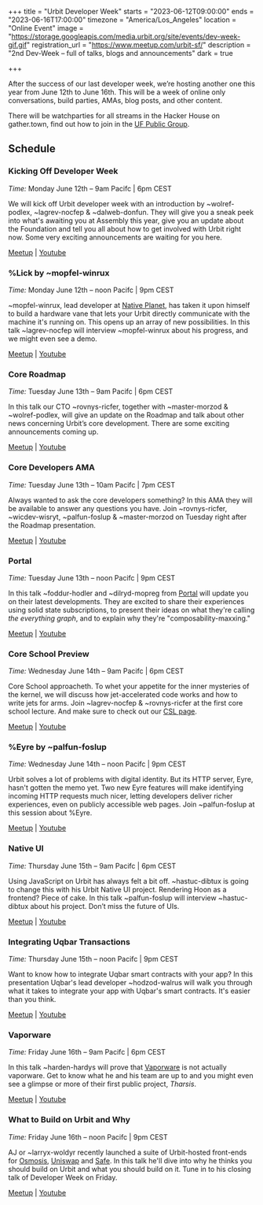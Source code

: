 +++
title = "Urbit Developer Week"
starts = "2023-06-12T09:00:00"
ends = "2023-06-16T17:00:00"
timezone = "America/Los_Angeles"
location = "Online Event"
image = "https://storage.googleapis.com/media.urbit.org/site/events/dev-week-gif.gif"
registration_url = "https://www.meetup.com/urbit-sf/"
description = "2nd Dev-Week – full of talks, blogs and announcements"
dark = true

+++

After the success of our last developer week, we’re hosting another one this year from June 12th to June 16th. This will be a week of online only conversations, build parties, AMAs, blog posts, and other content.

There will be watchparties for all streams in the Hacker House on gather.town, find out how to join in the [UF Public Group](/groups/~halbex-palheb/uf-public).

## Schedule
### Kicking Off Developer Week
*Time:* Monday June 12th – 9am Pacifc | 6pm CEST

We will kick off Urbit developer week with an introduction by ~wolref-podlex, ~lagrev-nocfep & ~dalweb-donfun. They will give you a sneak peek into what's awaiting you at Assembly this year, give you an update about the Foundation and tell you all about how to get involved with Urbit right now. Some very exciting announcements are waiting for you here.

[Meetup](https://www.meetup.com/urbit-sf/events/293888554/) | [Youtube](https://www.youtube.com/watch?v=38K2RfaScL8)

### %Lick by ~mopfel-winrux
*Time:* Monday June 12th – noon Pacifc | 9pm CEST

~mopfel-winrux, lead developer at [Native Planet](/organizations/nativeplanet), has taken it upon himself to build a hardware vane that lets your Urbit directly communicate with the machine it's running on. This opens up an array of new possibilities. In this talk ~lagrev-nocfep will interview ~mopfel-winrux about his progress, and we might even see a demo. 

[Meetup](https://www.meetup.com/urbit-sf/events/294013274/) | [Youtube](https://www.youtube.com/watch?v=TDROdmVW7_0)

### Core Roadmap
*Time:* Tuesday June 13th – 9am Pacifc | 6pm CEST

In this talk our CTO ~rovnys-ricfer, together with ~master-morzod & ~wolref-podlex, will give an update on the Roadmap and talk about other news concerning Urbit’s core development. There are some exciting announcements coming up.

[Meetup](https://www.meetup.com/urbit-sf/events/293893446/) | [Youtube](https://www.youtube.com/watch?v=vmqn36RtnBk)

### Core Developers AMA
*Time:* Tuesday June 13th – 10am Pacifc | 7pm CEST

Always wanted to ask the core developers something? In this AMA they will be available to answer any questions you have. Join ~rovnys-ricfer, ~wicdev-wisryt, ~palfun-foslup & ~master-morzod on Tuesday right after the Roadmap presentation.

[Meetup](https://www.meetup.com/urbit-sf/events/293893486/) | [Youtube](https://www.youtube.com/watch?v=BolurhVR6N4)

### Portal
*Time:* Tuesday June 13th – noon Pacifc | 9pm CEST

In this talk ~foddur-hodler and ~dilryd-mopreg from [Portal](/applications/~worpet-bildet/portal) will update you on their latest developments. They are excited to share their experiences using solid state subscriptions, to present their ideas on what they're calling *the everything graph*, and to explain why they're "composability-maxxing."

[Meetup](https://www.meetup.com/urbit-sf/events/294013283/) | [Youtube](https://www.youtube.com/watch?v=6J8-jlqz2r4)

### Core School Preview
*Time:* Wednesday June 14th – 9am Pacifc | 6pm CEST

Core School approacheth. To whet your appetite for the inner mysteries of the kernel, we will discuss how jet-accelerated code works and how to write jets for arms. Join ~lagrev-nocfep & ~rovnys-ricfer at the first core school lecture. And make sure to check out our [CSL page](https://developers.urbit.org/courses/csl).

[Meetup](https://www.meetup.com/urbit-sf/events/294013289/) | [Youtube](https://www.youtube.com/watch?v=i1GRoY3QDdU)

### %Eyre by ~palfun-foslup
*Time:* Wednesday June 14th – noon Pacifc | 9pm CEST

Urbit solves a lot of problems with digital identity. But its HTTP server, Eyre, hasn't gotten the memo yet. Two new Eyre features will make identifying incoming HTTP requests much nicer, letting developers deliver richer experiences, even on publicly accessible web pages. Join ~palfun-foslup at this session about %Eyre. 

[Meetup](https://www.meetup.com/urbit-sf/events/294013295/) | [Youtube](https://www.youtube.com/watch?v=eN_oh_orCcg)

### Native UI
*Time:* Thursday June 15th – 9am Pacifc | 6pm CEST

Using JavaScript on Urbit has always felt a bit off. ~hastuc-dibtux is going to change this with his Urbit Native UI project. Rendering Hoon as a frontend? Piece of cake. 
In this talk ~palfun-foslup will interview ~hastuc-dibtux about his project. Don’t miss the future of UIs.

[Meetup](https://www.meetup.com/urbit-sf/events/293893568/) | [Youtube](https://www.youtube.com/watch?v=1l9dnppQO1U)

### Integrating Uqbar Transactions
*Time:* Thursday June 15th – noon Pacifc | 9pm CEST

Want to know how to integrate Uqbar smart contracts with your app? In this presentation Uqbar's lead developer ~hodzod-walrus will walk you through what it takes to integrate your app with Uqbar's smart contracts. It's easier than you think. 

[Meetup](https://www.meetup.com/urbit-sf/events/294013302/) | [Youtube](https://www.youtube.com/watch?v=Q-aZZabT6_M)

### Vaporware
*Time:* Friday June 16th – 9am Pacifc | 6pm CEST

In this talk ~harden-hardys will prove that [Vaporware](https://vaporware.network) is not actually vaporware. Get to know what he and his team are up to and you might even see a glimpse or more of their first public project, *Tharsis*.

[Meetup](https://www.meetup.com/urbit-sf/events/294013311/) | [Youtube](https://www.youtube.com/watch?v=bh5U5q9Qp_k)

### What to Build on Urbit and Why
*Time:* Friday June 16th – noon Pacifc | 9pm CEST

AJ or ~larryx-woldyr recently launched a suite of Urbit-hosted front-ends for [Osmosis](/applications/~larryx-woldyr/osmosis), [Uniswap](/applications/~larryx-woldyr/uniswap) and [Safe](/applications/~larryx-woldyr/safe). In this talk he'll dive into why he thinks you should build on Urbit and what you should build on it. Tune in to his closing talk of Developer Week on Friday. 

[Meetup](https://www.meetup.com/urbit-sf/events/294013323/) | [Youtube](https://www.youtube.com/watch?v=AARwK5cGavw)